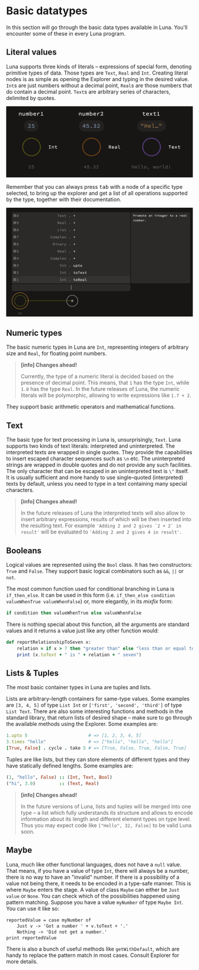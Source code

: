 # Basic datatypes

In this section will go through the basic data types available in Luna. You'll encounter some of these in every Luna program.

## Literal values

Luna supports three kinds of literals – expressions of special form, denoting primitive types of data. Those types are `Text`, `Real` and `Int`. Creating literal nodes is as simple as opening the Explorer and typing in the desired value. `Int`s are just numbers without a decimal point, `Real`s are those numbers that do contain a decimal point. `Text`s are arbitrary series of characters, delimited by quotes.

![](assets/literals.png)

Remember that you can always press <kbd>tab</kbd> with a node of a specific type selected, to bring up the explorer and get a list of all operations supported by the type, together with their documentation.

![](assets/explorer_with_docs.png)

## Numeric types

The basic numeric types in Luna are `Int`, representing integers of arbitrary size and `Real`, for floating point numbers.

> **[info] Changes ahead!**
>
> Currently, the type of a numeric literal is decided based on the presence of decimal point. This means, that `1` has the type `Int`, while `1.0` has the type `Real`. In the future releases of Luna, the numeric literals will be polymorphic, allowing to write expressions like `1.7 + 2`.

They support basic arithmetic operators and mathematical functions.

## Text

The basic type for text processing in Luna is, unsurprisingly, `Text`. Luna supports two kinds of text literals: interpreted and uninterpreted. The interpreted texts are wrapped in single quotes. They provide the capabilities to insert escaped character sequences such as `\n` etc. The uninterpreted strings are wrapped in double quotes and do not provide any such facilities. The only character that can be escaped in an uninterpreted text is `\"` itself. It is usually sufficient and more handy to use single–quoted (interpreted) texts by default, unless you need to type in a text containing many special characters.

> **[info] Changes ahead!**
>
> In the future releases of Luna the interpreted texts will also allow to insert arbitrary expressions, results of which will be then inserted into the resulting text. For example ``'Adding 2 and 2 gives `2 + 2` in result'`` will be evaluated to `'Adding 2 and 2 gives 4 in result'`.


## Booleans

Logical values are represented using the `Bool` class. It has two constructors: `True` and `False`. They support basic logical combinators such as `&&`, `||` or `not`.

 The most common function used for conditional branching in Luna is `if_then_else`. It can be used in this form (i.e. `if_then_else condition valueWhenTrue valueWhenFalse`) or, more elegantly, in its _mixfix_ form:

```ruby
if condition then valueWhenTrue else valueWhenFalse
```

There is nothing special about this function, all the arguments are standard values and it returns a value just like any other function would:

```ruby
def reportRelationshipToSeven x:
    relation = if x > 7 then "greater than" else "less than or equal to"
    print (x.toText + " is " + relation + " seven")
```



## Lists & Tuples

The most basic container types in Luna are tuples and lists.

Lists are arbitrary–length containers for same-type values. Some examples are `[3, 4, 5]` of type `List Int` or `['first', 'second', 'third']` of type ``List Text``. There are also some interesting functions and methods in the standard library, that return lists of desired shape – make sure to go through the available methods using the Explorer. Some examples are:

```ruby
1.upto 5                       # => [1, 2, 3, 4, 5]
3.times "hello"                # => ["hello", "hello", "hello"]
[True, False] . cycle . take 5 # => [True, False, True, False, True]
```

Tuples are like lists, but they can store elements of different types and they have statically defined lengths. Some examples are:

```ruby
(1, "hello", False) :: (Int, Text, Bool)
("hi", 3.0)         :: (Text, Real)
```

> **[info] Changes ahead!**
>
> In the future versions of Luna, lists and tuples will be merged into one type – a list which fully understands its structure and allows to encode information about its length and different element types on type level. Thus you may expect code like ``["Hello", 32, False]`` to be valid Luna soon.


## Maybe

Luna, much like other functional languages, does not have a `null` value. That means, if you have a value of type `Int`, there will always be a number, there is no way to have an "invalid" number. If there is a possibility of a value not being there, it needs to be encoded in a type-safe manner. This is where `Maybe` enters the stage. A value of class `Maybe` can either be `Just value` or `None`. You can check which of the possibilities happened using pattern matching. Suppose you have a value `myNumber` of type `Maybe Int`. You can use it like so:

```
reportedValue = case myNumber of
    Just v -> 'Got a number ' + v.toText + '.'
    Nothing -> 'Did not get a number.'
print reportedValue
```
There is also a bunch of useful methods like `getWithDefault`, which are handy to replace the pattern match in most cases. Consult Explorer for more details.
